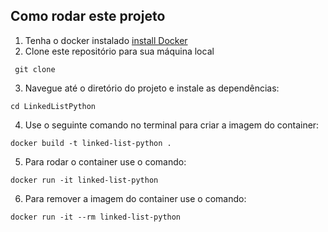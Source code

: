 ## Como rodar este projeto

1. Tenha o docker instalado [install Docker](https://www.docker.com/products/docker-desktop/)
2. Clone este repositório para sua máquina local
```
 git clone 
```
3. Navegue até o diretório do projeto e instale as dependências:
 ```
 cd LinkedListPython
```
4. Use o seguinte comando no terminal para criar a imagem do container:
 ```
docker build -t linked-list-python .
```
5. Para rodar o container use o comando:
 ```
docker run -it linked-list-python
```
6. Para remover a imagem do container use o comando:
 ```
docker run -it --rm linked-list-python
```